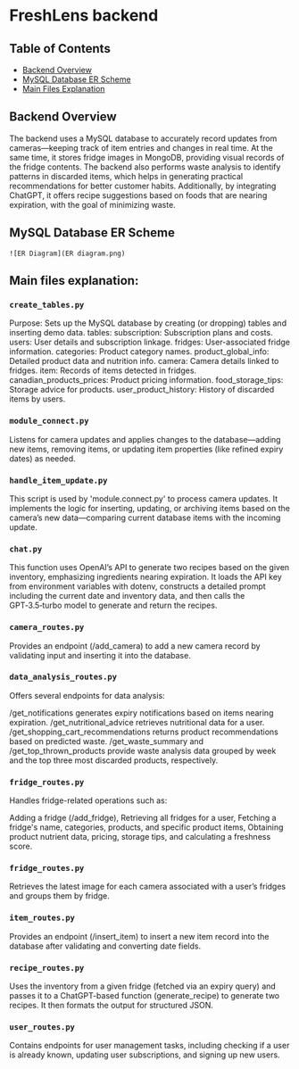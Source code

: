 # FreshLens backend

## Table of Contents
- [Backend Overview](#backend-overview)
- [MySQL Database ER Scheme](#mysql-database-er-scheme)
- [Main Files Explanation](#main-files-explanation)

  

## Backend Overview   
The backend uses a MySQL database to accurately record updates from cameras—keeping track of item entries and changes in real time. At the same time, it stores fridge images in MongoDB, providing visual records of the fridge contents. The backend also performs waste analysis to identify patterns in discarded items, which helps in generating practical recommendations for better customer habits. Additionally, by integrating ChatGPT, it offers recipe suggestions based on foods that are nearing expiration, with the goal of minimizing waste.



## MySQL Database ER Scheme
```
![ER Diagram](ER diagram.png)

```

## Main files explanation:

### `create_tables.py`
Purpose:
Sets up the MySQL database by creating (or dropping) tables and inserting demo data.
tables:
    subscription: Subscription plans and costs.
    users: User details and subscription linkage.
    fridges: User-associated fridge information.
    categories: Product category names.
    product_global_info: Detailed product data and nutrition info.
    camera: Camera details linked to fridges.
    item: Records of items detected in fridges.
    canadian_products_prices: Product pricing information.
    food_storage_tips: Storage advice for products.
    user_product_history: History of discarded items by users.

### `module_connect.py`
Listens for camera updates and applies changes to the database—adding new items, removing items, or updating item properties (like refined expiry dates) as needed.

### `handle_item_update.py`
This script is used by 'module.connect.py' to process camera updates. It implements the logic for inserting, updating, or archiving items based on the camera’s new data—comparing current database items with the incoming update.

### `chat.py`
This function uses OpenAI’s API to generate two recipes based on the given inventory, emphasizing ingredients nearing expiration. It loads the API key from environment variables with dotenv, constructs a detailed prompt including the current date and inventory data, and then calls the GPT‑3.5‑turbo model to generate and return the recipes.


### `camera_routes.py`
Provides an endpoint (/add_camera) to add a new camera record by validating input and inserting it into the database.

### `data_analysis_routes.py`
Offers several endpoints for data analysis:

/get_notifications generates expiry notifications based on items nearing expiration.
/get_nutritional_advice retrieves nutritional data for a user.
/get_shopping_cart_recommendations returns product recommendations based on predicted waste.
/get_waste_summary and /get_top_thrown_products provide waste analysis data grouped by week and the top three most discarded products, respectively.

### `fridge_routes.py`
Handles fridge-related operations such as:

Adding a fridge (/add_fridge),
Retrieving all fridges for a user,
Fetching a fridge's name, categories, products, and specific product items,
Obtaining product nutrient data, pricing, storage tips, and calculating a freshness score.

### `fridge_routes.py`
Retrieves the latest image for each camera associated with a user’s fridges and groups them by fridge.

### `item_routes.py`
Provides an endpoint (/insert_item) to insert a new item record into the database after validating and converting date fields.

### `recipe_routes.py`
Uses the inventory from a given fridge (fetched via an expiry query) and passes it to a ChatGPT-based function (generate_recipe) to generate two recipes. It then formats the output for structured JSON.

### `user_routes.py`
Contains endpoints for user management tasks, including checking if a user is already known, updating user subscriptions, and signing up new users.





